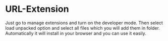 # URL-Extension
Just go to manage extensions and turn on the developer mode.
Then select load unpacked option and select all files which you will add them in folder.
Automatically it will install in your browser and you can use it easily.
